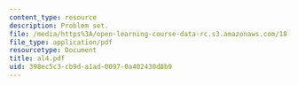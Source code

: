 ```yaml
---
content_type: resource
description: Problem set.
file: /media/https%3A/open-learning-course-data-rc.s3.amazonaws.com/18-06ci-linear-algebra-communications-intensive-spring-2004/398ec5c3cb9da1ad00970a402430d8b9_al4.pdf
file_type: application/pdf
resourcetype: Document
title: al4.pdf
uid: 398ec5c3-cb9d-a1ad-0097-0a402430d8b9
---
```

